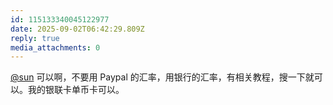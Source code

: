 ```yaml
---
id: 115133340045122977
date: 2025-09-02T06:42:29.809Z
reply: true
media_attachments: 0
---
```


[@sun](https://jiong.us/@sun) 可以啊，不要用 Paypal 的汇率，用银行的汇率，有相关教程，搜一下就可以。我的银联卡单币卡可以。

